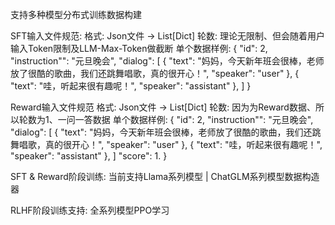 支持多种模型分布式训练数据构建

SFT输入文件规范:
    格式: Json文件 -> List[Dict]
    轮数: 理论无限制、但会随着用户输入Token限制及LLM-Max-Token做截断
    单个数据样例:
            {
        "id": 2,
        "instruction"": "元旦晚会",
        "dialog": [
            {
                "text": "妈妈，今天新年班会很棒，老师放了很酷的歌曲，我们还跳舞唱歌，真的很开心！",
                "speaker": "user"
            },
            {
                "text": "哇，听起来很有趣呢！",
                "speaker": "assistant"
            },
        ]
            }

Reward输入文件规范
    格式: Json文件 -> List[Dict]
    轮数: 因为为Reward数据、所以轮数为1、一问一答数据
    单个数据样例:
                    {
        "id": 2,
        "instruction"": "元旦晚会",
        "dialog": [
            {
                "text": "妈妈，今天新年班会很棒，老师放了很酷的歌曲，我们还跳舞唱歌，真的很开心！",
                "speaker": "user"
            },
            {
                "text": "哇，听起来很有趣呢！",
                "speaker": "assistant"
            },
        ]
        "score": 1.
            }

    

SFT & Reward阶段训练: 当前支持Llama系列模型 | ChatGLM系列模型数据构造器 

RLHF阶段训练支持: 全系列模型PPO学习